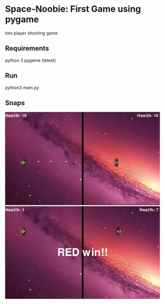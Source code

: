 # Space-Noobie: First Game using pygame
two player shooting game

## Requirements
python 3
pygame (latest)

## Run
python3 main.py

## Snaps
![ss1](/snapshots/ss1.png)
![ss2](/snapshots/ss2.png)
